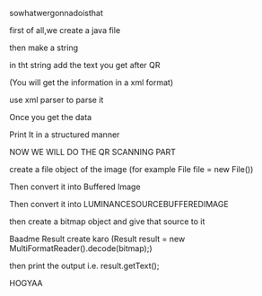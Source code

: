 sowhatwergonnadoisthat

first of all,we create a java file

then make a string  

in tht string add the text you get after QR 

(You will get the information in a xml format)

use xml parser to parse it 

Once you get the data

Print It in a structured manner

NOW WE WILL DO THE QR SCANNING PART

create a file object of the image (for example File file = new File())

Then convert it into Buffered Image

Then convert it into LUMINANCESOURCEBUFFEREDIMAGE

then create a bitmap object and give that source to it

Baadme Result create karo (Result result = new MultiFormatReader().decode(bitmap);)

then print the output i.e. result.getText();


HOGYAA

